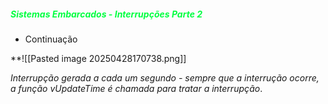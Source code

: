 
#####                                                       <span style="color:rgb(0, 255, 64)">Sistemas Embarcados - Interrupções Parte 2</span>

-  Continuação 

**![[Pasted image 20250428170738.png]]

*Interrupção gerada a cada um segundo - sempre que a interrução ocorre, a função vUpdateTime é chamada para tratar a interrupção*.
